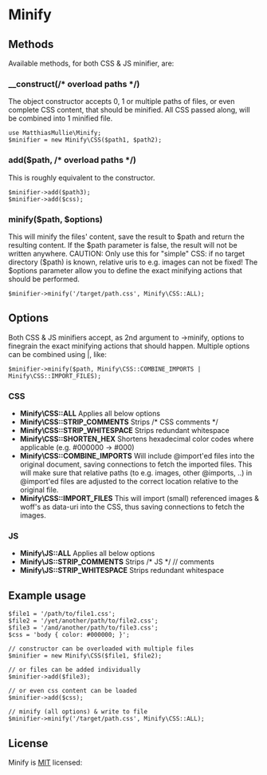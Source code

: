 # Minify

## Methods
Available methods, for both CSS & JS minifier, are:

### __construct(/* overload paths */)
The object constructor accepts 0, 1 or multiple paths of files, or even complete CSS content, that should be minified.
All CSS passed along, will be combined into 1 minified file.

    use MatthiasMullie\Minify;
    $minifier = new Minify\CSS($path1, $path2);

### add($path, /* overload paths */)
This is roughly equivalent to the constructor.

    $minifier->add($path3);
    $minifier->add($css);

### minify($path, $options)
This will minify the files' content, save the result to $path and return the resulting content.
If the $path parameter is false, the result will not be written anywhere. CAUTION: Only use this for "simple" CSS: if no target directory ($path) is known, relative uris to e.g. images can not be fixed!
The $options parameter allow you to define the exact minifying actions that should be performed.

    $minifier->minify('/target/path.css', Minify\CSS::ALL);

## Options
Both CSS & JS minifiers accept, as 2nd argument to ->minify, options to finegrain the exact minifying actions that should happen.
Multiple options can be combined using |, like:

    $minifier->minify($path, Minify\CSS::COMBINE_IMPORTS | Minify\CSS::IMPORT_FILES);

### CSS
* **Minify\CSS::ALL**
Applies all below options
* **Minify\CSS::STRIP_COMMENTS**
Strips /* CSS comments */
* **Minify\CSS::STRIP_WHITESPACE**
Strips redundant whitespace
* **Minify\CSS::SHORTEN_HEX**
Shortens hexadecimal color codes where applicable (e.g. #000000 -> #000)
* **Minify\CSS::COMBINE_IMPORTS**
Will include @import'ed files into the original document, saving connections to fetch the imported files.
This will make sure that relative paths (to e.g. images, other @imports, ..) in @import'ed files are adjusted to the correct location relative to the original file.
* **Minify\CSS::IMPORT_FILES**
This will import (small) referenced images & woff's as data-uri into the CSS, thus saving connections to fetch the images.

### JS
* **Minify\JS::ALL**
Applies all below options
* **Minify\JS::STRIP_COMMENTS**
Strips /* JS */ // comments
* **Minify\JS::STRIP_WHITESPACE**
Strips redundant whitespace

## Example usage
    $file1 = '/path/to/file1.css';
    $file2 = '/yet/another/path/to/file2.css';
    $file3 = '/and/another/path/to/file3.css';
    $css = 'body { color: #000000; }';

    // constructor can be overloaded with multiple files
    $minifier = new Minify\CSS($file1, $file2);

    // or files can be added individually
    $minifier->add($file3);

    // or even css content can be loaded
    $minifier->add($css);

    // minify (all options) & write to file
    $minifier->minify('/target/path.css', Minify\CSS::ALL);

## License
Minify is [MIT](http://opensource.org/licenses/MIT) licensed:

